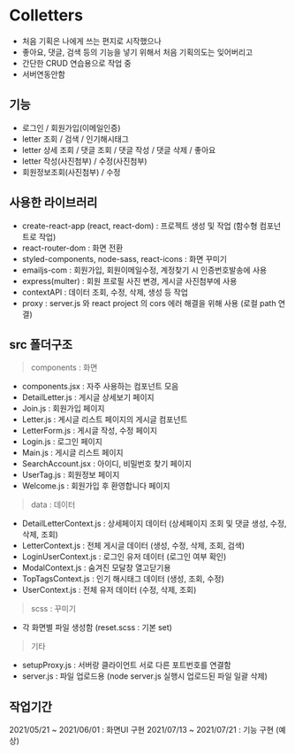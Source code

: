 # Colletters

- 처음 기획은 나에게 쓰는 편지로 시작했으나
- 좋아요, 댓글, 검색 등의 기능을 넣기 위해서 처음 기획의도는 잊어버리고
- 간단한 CRUD 연습용으로 작업 중
- 서버연동안함

## 기능

- 로그인 / 회원가입(이메일인증)
- letter 조회 / 검색 / 인기해시태그
- letter 상세 조회 / 댓글 조회 / 댓글 작성 / 댓글 삭제 / 좋아요
- letter 작성(사진첨부) / 수정(사진첨부)
- 회원정보조회(사진첨부) / 수정

## 사용한 라이브러리

- create-react-app (react, react-dom) : 프로젝트 생성 및 작업 (함수형 컴포넌트로 작업)
- react-router-dom : 화면 전환
- styled-components, node-sass, react-icons : 화면 꾸미기
- emailjs-com : 회원가입, 회원이메일수정, 계정찾기 시 인증번호발송에 사용
- express(multer) : 회원 프로필 사진 변경, 게시글 사진첨부에 사용
- contextAPI : 데이터 조회, 수정, 삭제, 생성 등 작업
- proxy : server.js 와 react project 의 cors 에러 해결을 위해 사용 (로컬 path 연결)

## src 폴더구조

> components : 화면

- components.jsx : 자주 사용하는 컴포넌트 모음
- DetailLetter.js : 게시글 상세보기 페이지
- Join.js : 회원가입 페이지
- Letter.js : 게시글 리스트 페이지의 게시글 컴포넌트
- LetterForm.js : 게시글 작성, 수정 페이지
- Login.js : 로그인 페이지
- Main.js : 게시글 리스트 페이지
- SearchAccount.jsx : 아이디, 비밀번호 찾기 페이지
- UserTag.js : 회원정보 페이지
- Welcome.js : 회원가입 후 환영합니다 페이지

> data : 데이터

- DetailLetterContext.js : 상세페이지 데이터 (상세페이지 조회 및 댓글 생성, 수정, 삭제, 조회)
- LetterContext.js : 전체 게시글 데이터 (생성, 수정, 삭제, 조회, 검색)
- LoginUserContext.js : 로그인 유저 데이터 (로그인 여부 확인)
- ModalContext.js : 숨겨진 모달창 열고닫기용
- TopTagsContext.js : 인기 해시태그 데이터 (생성, 조회, 수정)
- UserContext.js : 전체 유저 데이터 (수정, 삭제, 조회)

> scss : 꾸미기

- 각 화면별 파일 생성함 (reset.scss : 기본 set)

> 기타

- setupProxy.js : 서버랑 클라이언트 서로 다른 포트번호를 연결함
- server.js : 파일 업로드용 (node server.js 실행시 업로드된 파일 일괄 삭제)

## 작업기간

2021/05/21 ~ 2021/06/01 : 화면UI 구현
2021/07/13 ~ 2021/07/21 : 기능 구현 (예상)
